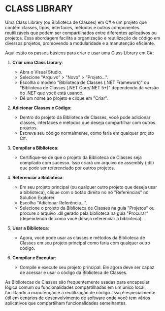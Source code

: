 # CLASS LIBRARY
Uma Class Library (ou Biblioteca de Classes) em C# é um projeto que contém classes, tipos, interfaces, métodos e outros componentes reutilizáveis que podem ser compartilhados entre diferentes aplicativos ou projetos. Essa abordagem facilita a organização e reutilização de código em diversos projetos, promovendo a modularidade e a manutenção eficiente.

Aqui estão os passos básicos para criar e usar uma Class Library em C#:

1. **Criar uma Class Library**:
   - Abra o Visual Studio.
   - Selecione "Arquivo" > "Novo" > "Projeto...".
   - Escolha o modelo "Biblioteca de Classes (.NET Framework)" ou "Biblioteca de Classes (.NET Core/.NET 5+)" dependendo da versão do .NET que você está usando.
   - Dê um nome ao projeto e clique em "Criar".

2. **Adicionar Classes e Código**:
   - Dentro do projeto da Biblioteca de Classes, você pode adicionar classes, interfaces e métodos que deseja compartilhar com outros projetos.
   - Escreva seu código normalmente, como faria em qualquer projeto C#.

3. **Compilar a Biblioteca**:
   - Certifique-se de que o projeto da Biblioteca de Classes seja compilado com sucesso. Isso criará um arquivo de assembly (.dll) que pode ser referenciado por outros projetos.

4. **Referenciar a Biblioteca**:
   - Em seu projeto principal (ou qualquer outro projeto que deseja usar a biblioteca), clique com o botão direito no nó "Referências" no Solution Explorer.
   - Escolha "Adicionar Referência...".
   - Selecione o projeto da Biblioteca de Classes na guia "Projetos" ou procure o arquivo .dll gerado pela biblioteca na guia "Procurar" (dependendo de como você deseja referenciar a biblioteca).

5. **Usar a Biblioteca**:
   - Agora, você pode usar as classes e métodos da Biblioteca de Classes em seu projeto principal como faria com qualquer outro código.

6. **Compilar e Executar**:
   - Compile e execute seu projeto principal. Ele agora deve ser capaz de acessar e usar o código da Biblioteca de Classes.

As Bibliotecas de Classes são frequentemente usadas para encapsular lógica comum ou funcionalidades compartilhadas em um único local, facilitando a manutenção e a reutilização de código. Isso é especialmente útil em cenários de desenvolvimento de software onde você tem vários aplicativos que compartilham funcionalidades semelhantes.